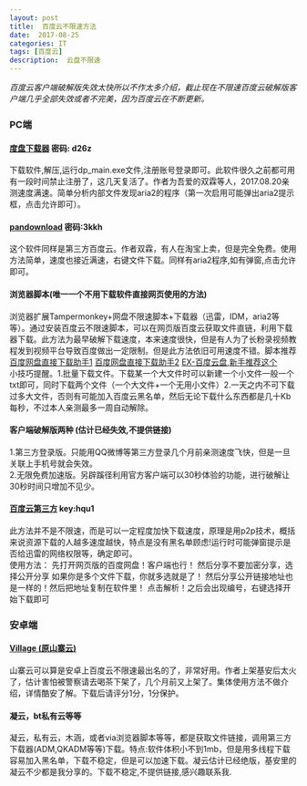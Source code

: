 ```yaml
---	
layout: post 
title: 	百度云不限速方法   
date:  2017-08-25   
categories: IT 	  	 
tags: [百度云]     	
description:  云盘不限速   	
---  
```

   
   


*百度云客户端破解版失效太快所以不作太多介绍，截止现在不限速百度云破解版客户端几乎全部失效或者不完美，因为百度云在不断更新。*     
<!--more-->
### PC端  

#### [度盘下载器](https://pan.baidu.com/s/1nuYAEKh)    密码: d26z  

下载软件,解压,运行dp_main.exe文件,注册账号登录即可。此软件很久之前都可用有一段时间禁止注册了，这几天复活了。作者为吾爱的双霖等人，2017.08.20亲测速度满速。简单分析内部文件发现aria2的程序（第一次启用可能弹出aria2提示框，点击允许即可）。  
   
#### [pandownload](https://pan.baidu.com/s/1i5ei16X)  密码:3kkh    
 这个软件同样是第三方百度云。作者双霖，有人在淘宝上卖，但是完全免费。使用方法简单，速度也接近满速，右键文件下载。同样有aria2程序,如有弹窗,点击允许即可。 
 
#### 浏览器脚本(唯一一个不用下载软件直接网页使用的方法)  

浏览器扩展Tampermonkey+网盘不限速脚本+下载器（迅雷，IDM，aria2等等）。通过安装百度云不限速脚本，可以在网页版百度云获取文件直链，利用下载器下载。此方法为最早破解下载速度，本来速度很快，但是有人为了长粉录视频教程发到视频平台导致百度做出一定限制。但是此方法依旧可用速度不错。脚本推荐 [百度网盘直接下载助手1](https://greasyfork.org/zh-CN/scripts/23635-百度网盘直接下载助手) [百度网盘直接下载助手2](https://greasyfork.org/zh-CN/scripts/31921-百度网盘直接下载助手) [EX-百度云盘,新手推荐这个](https://greasyfork.org/zh-CN/scripts/26638-ex-百度云盘)       
小技巧提醒。1.批量下载文件。下载某一个大文件时可以新建一个小文件一般一个txt即可，同时下载两个文件（一个大文件+一个无用小文件）2.一天之内不可下载过多大文件，否则有可能加入百度云黑名单，然后无论下载什么东西都是几十Kb每秒，不过本人亲测最多一周自动解除。  

#### 客户端破解版两种 (估计已经失效,不提供链接)   
  
1.第三方登录版。只能用QQ微博等第三方登录几个月前亲测速度飞快，但是一旦关联上手机号就会失效。  
2.无限免费加速版。另辟蹊径利用官方客户端可以30秒体验的功能，进行破解让30秒时间只增加不见少。  
#### [百度云第三方](https://pan.lanzou.com/1303762) key:hqu1   
   
此方法并不是不限速，而是可以一定程度加快下载速度，原理是用p2p技术，概括来说资源下载的人越多速度越快，特点是没有黑名单顾虑!运行时可能弹窗提示是否给迅雷的网络权限等，确定即可。  
使用方法：
先打开网页版的百度网盘！客户端也行！
然后分享不要加密分享，选择公开分享
如果你是多个文件下载，你就多选就是了！
然后分享公开链接地址也是一样的！然后把地址复制在软件里！
点击解析！之后会出现编号，右键选择开始下载即可
     
### 安卓端   

#### [Village (原山寨云)](https://www.coolapk.com/apk/com.downloading.main.baiduyundownload)   
 
山寨云可以算是安卓上百度云不限速最出名的了，非常好用。作者上架基安后太火了，估计害怕被警察请去喝茶下架了，几个月前又上架了。集体使用方法不做介绍，详情酷安了解。下载后请评分1分，1分保护。   

#### 凝云，bt私有云等等   

凝云，私有云，木涵，或者via浏览器脚本等等，都是获取文件链接，调用第三方下载器(ADM,QKADM等等)下载。特点:软件体积小不到1mb，但是用多线程下载容易加入黑名单，下载不稳定，但是可以加速下载。凝云估计已经绝版，基安里的凝云不少都是我分享的。下载不稳定,不提供链接,感兴趣联系我.
